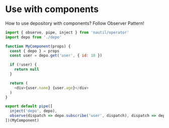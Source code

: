 # Use with components

How to use depository with components? Follow Observer Pattern!

```js
import { observe, pipe, inject } from 'nautil/operator'
import depo from './depo'

function MyComponent(props) {
  const { depo } = props
  const user = depo.get('user', { id: 10 })

  if (!user) {
    return null
  }

  return (
    <div>{user.name} {user.age}</div>
  )
}

export default pipe([
  inject('depo', depo),
  observe(dispatch => depo.subscribe('user', dispatch), dispatch => depo.unsubscribe('user', dispatch)),
])(MyComponent)
```
